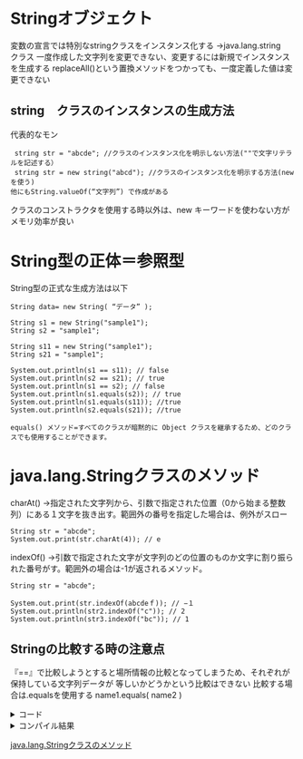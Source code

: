 # Stringオブジェクト
変数の宣言では特別なstringクラスをインスタンス化する
→java.lang.string　クラス
一度作成した文字列を変更できない、変更するには新規でインスタンスを生成する
replaceAll()という置換メソッドをつかっても、一度定義した値は変更できない


## string　クラスのインスタンスの生成方法
代表的なモン

```
 string str = "abcde"; //クラスのインスタンス化を明示しない方法(""で文字リテラルを記述する）
 string str = new string("abcd"); //クラスのインスタンス化を明示する方法(newを使う)
他にもString.valueOf(“文字列”) で作成がある
```
クラスのコンストラクタを使用する時以外は、new キーワードを使わない方がメモリ効率が良い

# String型の正体＝参照型
String型の正式な生成方法は以下

`String data= new String( “データ” );`

```
String s1 = new String("sample1");
String s2 = "sample1";

String s11 = new String("sample1");
String s21 = "sample1";

System.out.println(s1 == s11); // false
System.out.println(s2 == s21); // true
System.out.println(s1 == s2); // false
System.out.println(s1.equals(s2)); // true
System.out.println(s1.equals(s11)); //true
System.out.println(s2.equals(s21)); //true

equals() メソッド=すべてのクラスが暗黙的に Object クラスを継承するため、どのクラスでも使用することができます。
```

# java.lang.Stringクラスのメソッド
charAt() ->指定された文字列から、引数で指定された位置（0から始まる整数列）にある１文字を抜き出す。範囲外の番号を指定した場合は、例外がスロー
```
String str = "abcde"; 
System.out.print(str.charAt(4)); // e
```

indexOf() ->引数で指定された文字が文字列のどの位置のものか文字に割り振られた番号がす。範囲外の場合は-1が返されるメソッド。

```
String str = "abcde";

System.out.print(str.indexOf(abcdeｆ)); // −１
System.out.println(str2.indexOf("c")); // 2
System.out.println(str3.indexOf("bc")); // 1

```

## Stringの比較する時の注意点

『==』で比較しようとすると場所情報の比較となってしまうため、それぞれが保持している文字列データが
等しいかどうかという比較はできない
比較する場合は.equalsを使用する
name1.equals( name2 )



<details>
  <summary>コード</summary>
  
```
class java2_4 {
	public static void main (String[] args) {
		
		//参照型に格納されているのは場所情報→表示したらどうなる？？
		
		int[][] rooms = {{101, 102, 103}, {201, 202, 203}, {301, 302, 303}} ;
		
		System.out.println("▼参照型の変数roomsに格納されている値");
		System.out.println("rooms：" + rooms );
		
		
		//String型変数同士で関係演算子を用いる際の注意
		
		String  name   = "ポチ" ;
		
		boolean check1 = name == args[0] ;
		System.out.println("▼『==』を用いたString型の比較");
		System.out.println("check1：" + check1 );
		
		boolean check2 = name.equals( args[0] ) ;
		System.out.println("▼『equals』を用いたString型の比較");
		System.out.println("check2：" + check2 );
		
		
		//【注意】疑似プリミティブとして生成されたString型変数は扱いがややこしい
		
		String  nameOfficial1 = new String("ポチ") ;  //正式な作られ方をしたString型変数
		String  nameOfficial2 = new String("ポチ") ;  //正式な作られ方をしたString型変数
		String  nameGizi1   = "ポチ" ;                //疑似プリミティブな作られ方をしたString型変数
		String  nameGizi2   = "ポチ" ;                //疑似プリミティブな作られ方をしたString型変数
		
		boolean check3 = nameOfficial1 == nameOfficial2 ;
		System.out.println("▼『==』を用いた比較（正式⇔正式）");
		System.out.println("check3：" + check3 );
		
		boolean check4 = nameGizi1 == nameOfficial1 ;
		System.out.println("▼『==』を用いた比較（疑似⇔正式）");
		System.out.println("check4：" + check4 );
		
		boolean check5 = nameGizi1 == nameGizi2 ;
		System.out.println("▼『==』を用いた比較（疑似⇔疑似）※注目！");
		System.out.println("check5：" + check5 );
		
	}
}


```

</details>

<details>
  <summary>コンパイル結果</summary>
  
```
 % java java2_4 ポチ
▼参照型の変数roomsに格納されている値
rooms：[[I@1dbd16a6

▼『==』を用いたString型の比較
check1：false

▼『equals』を用いたString型の比較
check2：false

▼『==』を用いた比較（正式⇔正式）
check3：false

▼『==』を用いた比較（疑似⇔正式）
check4：false

▼『==』を用いた比較（疑似⇔疑似）※注目！
⭐️check5：true
```

</details>

[java.lang.Stringクラスのメソッド](https://itstudio.co/2023/06/11/11706/#:~:text=%E3%81%A7%E3%81%AF%E3%81%82%E3%82%8A%E3%81%BE%E3%81%9B%E3%82%93%E3%80%82-,java.lang.String%E3%82%AF%E3%83%A9%E3%82%B9%E3%81%AE%E3%83%A1%E3%82%BD%E3%83%83%E3%83%89,-java.lang.String)
